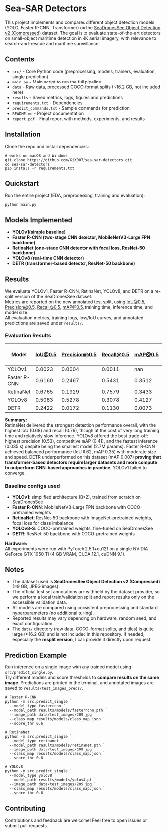 # Sea-SAR Detectors

This project implements and compares different object detection models (YOLO, Faster R-CNN, Transformer) on the [SeaDronesSee Object Detection v2 (Compressed)](https://seadronessee.cs.uni-tuebingen.de/dataset) dataset. The goal is to evaluate state-of-the-art detectors on small-object maritime detection in 4K aerial imagery, with relevance to search-and-rescue and maritime surveillance.

## Contents

- `src/` - Core Python code (preprocessing, models, trainers, evaluation, single prediction)
- `main.py` - Main script to run the full pipeline
- `data` - Raw data, processed COCO-format splits (~16.2 GB, not included here)
- `results` - Saved metrics, logs, figures and predictions
- `requirements.txt` - Dependencies
- `predict_commands.txt` - Sample commands for prediction
- `README.md` - Project documentation
- `report.pdf` - Final report with methods, experiments, and results

## Installation

Clone the repo and install dependencies:

```
# works on macOS and Windows
git clone https://github.com/GiX007/sea-sar-detectors.git
cd sea-sar-detectors
pip install -r requirements.txt
```

## Quickstart

Run the entire project (EDA, preprocessing, training and evaluation):

```
python main.py
```

## Models Implemented

- **YOLOv1(simple baseline)**
- **Faster R-CNN (two-stage CNN detector, MobileNetV3-Large FPN backbone)**
- **RetinaNet (one-stage CNN detector with focal loss, ResNet-50 backbone)**
- **YOLOv8 (real-time CNN detector)**
- **DETR (transformer-based detector, ResNet-50 backbone)**

## Results

We evaluate YOLOv1, Faster R-CNN, RetinaNet, YOLOv8, and DETR on a re-split version of the SeaDronesSee dataset.  
Metrics are reported on the new annotated test split, using IoU@0.5, Precision@0.5, Recall@0.5, mAP@0.5, training time, inference time, and model size.  
All evaluation metrics, training logs, loss/IoU curves, and annotated predictions are saved under `results/`.

### Evaluation Results

| Model        |   IoU@0.5 |   Precision@0.5 |   Recall@0.5 |   mAP@0.5 |   Training Time (s) |   Average Inference Time (s) |   #Params |
|--------------|-----------|-----------------|--------------|-----------|---------------------|------------------------------|-----------|
| YOLOv1       |    0.0023 |          0.0004 |       0.0011 |  nan      |           1281.4873 |                       0.0074 |  24734367 |
| Faster R-CNN |    0.6160 |          0.2467 |       0.5431 |    0.3512 |           2550.3647 |                       0.0600 |  16003177 |
| RetinaNet    |    0.6765 |          0.1929 |       0.7579 |    0.3433 |          11663.8749 |                       0.3227 |   8776017 |
| YOLOv8       |    0.5063 |          0.5278 |       0.3078 |    0.4127 |          16962.7888 |                       0.0353 |   2685343 |
| DETR         |    0.2422 |          0.0172 |       0.1130 |    0.0073 |           1476.7855 |                       0.0284 |  18047754 |

**Summary:**  
RetinaNet delivered the strongest detection performance overall, with the highest IoU (0.68) and recall (0.76), though at the cost of very long training time and relatively slow inference. YOLOv8 offered the best trade-off: highest precision (0.53), competitive mAP (0.41), and the fastest inference (0.035 s) despite being the smallest model (2.7M params). Faster R-CNN achieved balanced performance (IoU 0.62, mAP 0.35) with moderate size and speed. DETR underperformed on this dataset (mAP 0.007) **proving that transformer-based detectors require larger datasets and more compute to outperform CNN-based approaches in practice**. YOLOv1 failed to converge.  

### Baseline configs used

- **YOLOv1**: simplified architecture (B=2), trained from scratch on SeaDronesSee  
- **Faster R-CNN**: MobileNetV3-Large FPN backbone with COCO-pretrained weights 
- **RetinaNet**: ResNet-50 backbone with ImageNet-pretrained weights, focal loss for class imbalance 
- **YOLOv8-S**: COCO-pretrained weights, fine-tuned on SeaDronesSee  
- **DETR**: ResNet-50 backbone with COCO-pretrained weights 

**Hardware:**  
All experiments were run with PyTorch 2.5.1+cu121 on a single NVIDIA GeForce GTX 1050 Ti (4 GB VRAM, CUDA 12.1, cuDNN 9.1).  

## Notes

- The dataset used is **SeaDronesSee Object Detection v2 (Compressed)** (≈9 GB, JPEG images).  
- The official test set annotations are withheld by the dataset provider, so we perform a local train/validation split and report results only on the accessible validation data.  
- All models are compared using consistent preprocessing and standard hyperparameters (no additional tuning).  
- Reported results may vary depending on hardware, random seed, and exact configuration.
- The `data/` directory (raw data, COCO-format splits, and tiles) is quite large (≈16.2 GB) and is not included in this repository. If needed, especially the **resplit version**, I can provide it directly upon request.

## Prediction Example

Run inference on a single image with any trained model using `src/predict_single.py`.  
Try different models and score thresholds to **compare results on the same image**.
Predictions are printed in the terminal, and annotated images are saved to `results/test_images_preds/`.

```
# Faster R-CNN
python -m src.predict_single `
  --model_type fasterrcnn `
  --model_path results/models/fasterrcnn.pth `
  --image_path data/test_images/209.jpg `
  --class_map results/models/class_map.json `
  --score_thr 0.6
```

```
# RetinaNet
python -m src.predict_single `
  --model_type retinanet `
  --model_path results/models/retinanet.pth `
  --image_path data/test_images/209.jpg `
  --class_map results/models/class_map.json `
  --score_thr 0.6
```

```
# YOLOv8
python -m src.predict_single `
  --model_type yolov8 `
  --model_path results/models/yolov8.pt `
  --image_path data/test_images/209.jpg `
  --class_map results/models/class_map.json `
  --score_thr 0.6
```

## Contributing

Contributions and feedback are welcome! Feel free to open issues or submit pull requests.
